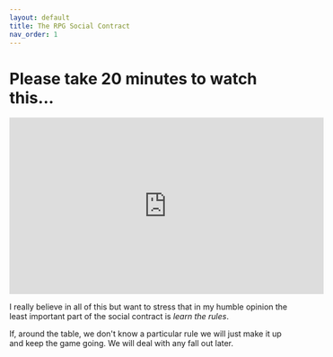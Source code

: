 ```yaml
---
layout: default
title: The RPG Social Contract
nav_order: 1
---
```


# Please take 20 minutes to watch this...

<iframe width="560" height="315" src="https://www.youtube.com/embed/KBymJBOjwEc" title="YouTube video player" frameborder="0" allow="accelerometer; autoplay; clipboard-write; encrypted-media; gyroscope; picture-in-picture" allowfullscreen></iframe>

I really believe in all of this but want to stress that in my humble opinion the least important part of the social contract is *learn the rules*.

If, around the table, we don't know a particular rule we will just make it up and keep the game going.  We will deal with any fall out later.
